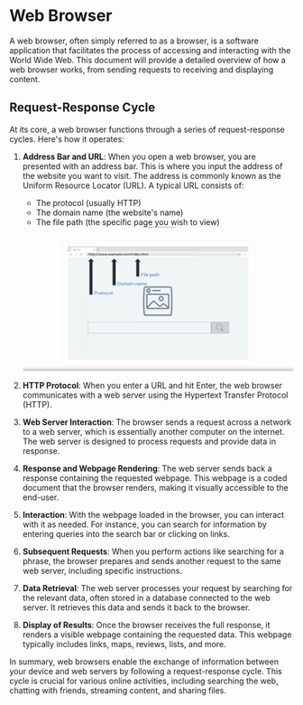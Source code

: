 # Web Browser

A web browser, often simply referred to as a browser, is a software application that facilitates the process of accessing and interacting with the World Wide Web. This document will provide a detailed overview of how a web browser works, from sending requests to receiving and displaying content.

## Request-Response Cycle

At its core, a web browser functions through a series of request-response cycles. Here's how it operates:

1. **Address Bar and URL**:
   When you open a web browser, you are presented with an address bar. This is where you input the address of the website you want to visit. The address is commonly known as the Uniform Resource Locator (URL). A typical URL consists of:
   - The protocol (usually HTTP)
   - The domain name (the website's name)
   - The file path (the specific page you wish to view)

   <img src="images/URL.jpg">

2. **HTTP Protocol**:
   When you enter a URL and hit Enter, the web browser communicates with a web server using the Hypertext Transfer Protocol (HTTP).

3. **Web Server Interaction**:
   The browser sends a request across a network to a web server, which is essentially another computer on the internet. The web server is designed to process requests and provide data in response.

4. **Response and Webpage Rendering**:
   The web server sends back a response containing the requested webpage. This webpage is a coded document that the browser renders, making it visually accessible to the end-user.

5. **Interaction**:
   With the webpage loaded in the browser, you can interact with it as needed. For instance, you can search for information by entering queries into the search bar or clicking on links.

6. **Subsequent Requests**:
   When you perform actions like searching for a phrase, the browser prepares and sends another request to the same web server, including specific instructions.

7. **Data Retrieval**:
   The web server processes your request by searching for the relevant data, often stored in a database connected to the web server. It retrieves this data and sends it back to the browser.

8. **Display of Results**:
   Once the browser receives the full response, it renders a visible webpage containing the requested data. This webpage typically includes links, maps, reviews, lists, and more.

In summary, web browsers enable the exchange of information between your device and web servers by following a request-response cycle. This cycle is crucial for various online activities, including searching the web, chatting with friends, streaming content, and sharing files.

